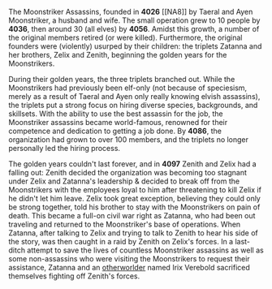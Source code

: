 The Moonstriker Assassins, founded in **4026** [[NA8]] by Taeral and Ayen Moonstriker, a husband and wife.
The small operation grew to 10 people by **4036**, then around 30 (all elves) by **4056**.
Amidst this growth, a number of the original members retired (or were killed). Furthermore, the original founders were (violently) usurped by their children: the triplets Zatanna and her brothers, Zelix and Zenith, beginning the golden years for the Moonstrikers.

During their golden years, the three triplets branched out. While the Moonstrikers had previously been elf-only (not because of speciesism, merely as a result of Taeral and Ayen only really knowing elvish assassins), the triplets put a strong focus on hiring diverse species, backgrounds, and skillsets. With the ability to use the best assassin for the job, the Moonstriker assassins became world-famous, renowned for their competence and dedication to getting a job done.
By **4086**, the organization had grown to over 100 members, and the triplets no longer personally led the hiring process.

The golden years couldn't last forever, and in **4097** Zenith and Zelix had a falling out: Zenith decided the organization was becoming too stagnant under Zelix and Zatanna's leadership & decided to break off from the Moonstrikers with the employees loyal to him after threatening to kill Zelix if he didn't let him leave.
Zelix took great exception, believing they could only be strong together, told his brother to stay with the Moonstrikers on pain of death.
This became a full-on civil war right as Zatanna, who had been out traveling and returned to the Moonstriker's base of operations.
When Zatanna, after talking to Zelix and trying to talk to Zenith to hear his side of the story, was then caught in a raid by Zenith on Zelix's forces. In a last-ditch attempt to save the lives of countless Moonstriker assassins as well as some non-assassins who were visiting the Moonstrikers to request their assistance, Zatanna and an [otherworlder](?page=Otherworlders) named Irix Verebold sacrificed themselves fighting off Zenith's forces.


